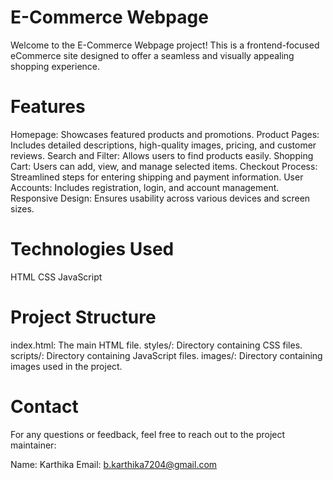 # E-Commerce Webpage
Welcome to the E-Commerce Webpage project! This is a frontend-focused eCommerce site designed to offer a seamless and visually appealing shopping experience.

# Features
Homepage: Showcases featured products and promotions.
Product Pages: Includes detailed descriptions, high-quality images, pricing, and customer reviews.
Search and Filter: Allows users to find products easily.
Shopping Cart: Users can add, view, and manage selected items.
Checkout Process: Streamlined steps for entering shipping and payment information.
User Accounts: Includes registration, login, and account management.
Responsive Design: Ensures usability across various devices and screen sizes.

# Technologies Used
HTML
CSS
JavaScript

# Project Structure
index.html: The main HTML file.
styles/: Directory containing CSS files.
scripts/: Directory containing JavaScript files.
images/: Directory containing images used in the project.

# Contact
For any questions or feedback, feel free to reach out to the project maintainer:

Name: Karthika
Email: b.karthika7204@gmail.com
